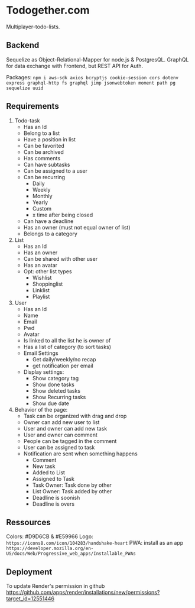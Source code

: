 # Todogether.com

Multiplayer-todo-lists.

## Backend

Sequelize as Object-Relational-Mapper for node.js & PostgresQL.
GraphQL for data exchange with Frontend, but REST API for Auth.

Packages: `npm i aws-sdk axios bcryptjs cookie-session cors dotenv express graphql-http fs graphql jimp jsonwebtoken moment path pg sequelize uuid`

## Requirements

1. Todo-task
   - Has an Id
   - Belong to a list
   - Have a position in list
   - Can be favorited
   - Can be archived
   - Has comments
   - Can have subtasks
   - Can be assigned to a user
   - Can be recurring
     - Daily
     - Weekly
     - Monthly
     - Yearly
     - Custom
     - x time after being closed
   - Can have a deadline
   - Has an owner (must not equal owner of list)
   - Belongs to a category
2. List
   - Has an Id
   - Has an owner
   - Can be shared with other user
   - Has an avatar
   - Opt: other list types
     - Wishlist
     - Shoppinglist
     - Linklist
     - Playlist
3. User
   - Has an Id
   - Name
   - Email
   - Pwd
   - Avatar
   - Is linked to all the list he is owner of
   - Has a list of category (to sort tasks)
   - Email Settings
     - Get daily/weekly/no recap
     - get notification per email
   - Display settings:
     - Show category tag
     - Show done tasks
     - Show deleted tasks
     - Show Recurring tasks
     - Show due date
4. Behavior of the page:
   - Task can be organized with drag and drop
   - Owner can add new user to list
   - User and owner can add new task
   - User and owner can comment
   - People can be tagged in the comment
   - User can be assigned to task
   - Notification are sent when something happens
     - Comment
     - New task
     - Added to List
     - Assigned to Task
     - Task Owner: Task done by other
     - List Owner: Task added by other
     - Deadline is soonish
     - Deadline is overs
## Ressources

Colors: #D9D6CB & #E59966
Logo: `https://icons8.com/icon/104283/handshake-heart`
PWA: install as an app `https://developer.mozilla.org/en-US/docs/Web/Progressive_web_apps/Installable_PWAs`

## Deployment

To update Render's permission in github
https://github.com/apps/render/installations/new/permissions?target_id=12551446
